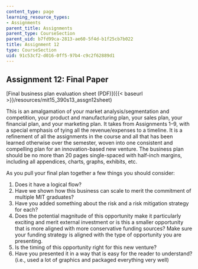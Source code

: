 ```yaml
---
content_type: page
learning_resource_types:
- Assignments
parent_title: Assignments
parent_type: CourseSection
parent_uid: b7fd99ca-2813-ae60-5f4d-b1f25cb7b022
title: Assignment 12
type: CourseSection
uid: 91c53cf2-d016-0ff5-97b4-c9c2f62889d1
---
```


Assignment 12: Final Paper
--------------------------

[Final business plan evaluation sheet (PDF)]({{< baseurl >}}/resources/mit15_390s13_assgn12sheet)

This is an amalgamation of your market analysis/segmentation and competition, your product and manufacturing plan, your sales plan, your financial plan, and your marketing plan. It takes from Assignments 1–9, with a special emphasis of tying all the revenue/expenses to a timeline. It is a refinement of all the assignments in the course and all that has been learned otherwise over the semester, woven into one consistent and compelling plan for an innovation-based new venture. The business plan should be no more than 20 pages single-spaced with half-inch margins, including all appendices, charts, graphs, exhibits, etc.

As you pull your final plan together a few things you should consider:

1.  Does it have a logical flow?
2.  Have we shown how this business can scale to merit the commitment of multiple MIT graduates?
3.  Have you added something about the risk and a risk mitigation strategy for each?
4.  Does the potential magnitude of this opportunity make it particularly exciting and merit external investment or is this a smaller opportunity that is more aligned with more conservative funding sources? Make sure your funding strategy is aligned with the type of opportunity you are presenting.
5.  Is the timing of this opportunity right for this new venture?
6.  Have you presented it in a way that is easy for the reader to understand? (i.e., used a lot of graphics and packaged everything very well)